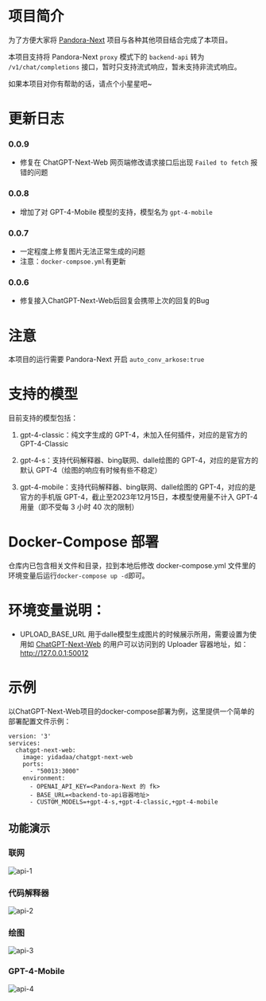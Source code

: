# 项目简介

为了方便大家将 [Pandora-Next](https://github.com/pandora-next/deploy) 项目与各种其他项目结合完成了本项目。

本项目支持将 Pandora-Next  `proxy` 模式下的 `backend-api` 转为 `/v1/chat/completions` 接口，暂时只支持流式响应，暂未支持非流式响应。

如果本项目对你有帮助的话，请点个小星星吧~

# 更新日志

### 0.0.9

- 修复在 ChatGPT-Next-Web 网页端修改请求接口后出现 `Failed to fetch` 报错的问题

### 0.0.8

- 增加了对 GPT-4-Mobile 模型的支持，模型名为 `gpt-4-mobile`

### 0.0.7

- 一定程度上修复图片无法正常生成的问题
- 注意：`docker-compsoe.yml`有更新

### 0.0.6

- 修复接入ChatGPT-Next-Web后回复会携带上次的回复的Bug

# 注意

本项目的运行需要 Pandora-Next 开启 `auto_conv_arkose:true`

# 支持的模型

目前支持的模型包括：

1. gpt-4-classic：纯文字生成的 GPT-4，未加入任何插件，对应的是官方的 GPT-4-Classic

2. gpt-4-s：支持代码解释器、bing联网、dalle绘图的 GPT-4，对应的是官方的默认 GPT-4（绘图的响应有时候有些不稳定）

3. gpt-4-mobile：支持代码解释器、bing联网、dalle绘图的 GPT-4，对应的是官方的手机版 GPT-4，截止至2023年12月15日，本模型使用量不计入 GPT-4 用量（即不受每 3 小时 40 次的限制）

# Docker-Compose 部署

仓库内已包含相关文件和目录，拉到本地后修改 docker-compose.yml 文件里的环境变量后运行`docker-compose up -d`即可。

# 环境变量说明：

- UPLOAD_BASE_URL 用于dalle模型生成图片的时候展示所用，需要设置为使用如 [ChatGPT-Next-Web](https://github.com/ChatGPTNextWebTeam/ChatGPT-Next-Web) 的用户可以访问到的 Uploader  容器地址，如：http://127.0.0.1:50012

# 示例

以ChatGPT-Next-Web项目的docker-compose部署为例，这里提供一个简单的部署配置文件示例：

```
version: '3'
services:
  chatgpt-next-web:
    image: yidadaa/chatgpt-next-web
    ports:
      - "50013:3000"
    environment:
      - OPENAI_API_KEY=<Pandora-Next 的 fk>
      - BASE_URL=<backend-to-api容器地址>
      - CUSTOM_MODELS=+gpt-4-s,+gpt-4-classic,+gpt-4-mobile

```

## 功能演示

### 联网

![api-1](https://github.com/Ink-Osier/PandoraToV1Api/assets/133617214/e9a71acf-4804-4280-a774-82e9c0f009a4)

### 代码解释器

![api-2](https://github.com/Ink-Osier/PandoraToV1Api/assets/133617214/37c0381f-a70a-42bb-83f1-1491053240b7)

### 绘图

![api-3](https://github.com/Ink-Osier/PandoraToV1Api/assets/133617214/8eea9436-12ee-46b1-86c1-67e7e97da83a)

### GPT-4-Mobile

![api-4](https://github.com/Ink-Osier/PandoraToV1Api/assets/133617214/2eb4fd4f-7c66-4a1f-a54a-3c280a36e509)

